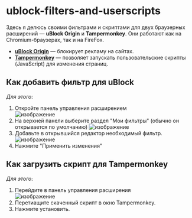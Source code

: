 # ublock-filters-and-userscripts
Здесь я делюсь своими фильтрами и скриптами для двух браузерных расширений — **uBlock Origin** и **Tampermonkey**. Они работают как на Chromium-браузерах, так и на FireFox.

- [**uBlock Origin**](https://ublockorigin.com/) — блокирует рекламу на сайтах.  
- [**Tampermonkey**](https://www.tampermonkey.net/) — позволяет запускать пользовательские скрипты (JavaScript) для изменения страниц. 

## Как добавить фильтр для uBlock
_Для этого_:
1. Откройте панель управления расширением  
  ![изображение](https://github.com/user-attachments/assets/d7783cad-d7be-4ab2-8c30-4fa9535a4e24)
2. На верхней панели выберите раздел "Мои фильтры" (обычно он открывается по умолчанию)
  ![изображение](https://github.com/user-attachments/assets/dca1b109-5273-454c-bc4b-d17d1d5f16db)
3. Добавьте в открывшийся редактор необходимый фильтр.
  ![изображение](https://github.com/user-attachments/assets/28fe4f2b-6708-4485-b049-244d5c22c183)
4. Нажмите "Применить изменения"

## Как загрузить скрипт для Tampermonkey
_Для этого_:
1. Перейдите в панель управления расширения  
  ![изображение](https://github.com/user-attachments/assets/421bb64c-ece1-4b43-b4b4-e4a29bd9b8bb)
2. Перетиащите скаченный скрипт в окно Tampermonkey.
3. Нажмите установить.
